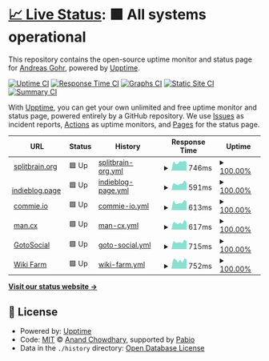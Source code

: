 # [📈 Live Status](https://splitbrain.github.io/status): <!--live status--> **🟩 All systems operational**

This repository contains the open-source uptime monitor and status page for [Andreas Gohr](https://www.splitbrain.org), powered by [Upptime](https://github.com/upptime/upptime).

[![Uptime CI](https://github.com/splitbrain/status/workflows/Uptime%20CI/badge.svg)](https://github.com/splitbrain/status/actions?query=workflow%3A%22Uptime+CI%22)
[![Response Time CI](https://github.com/splitbrain/status/workflows/Response%20Time%20CI/badge.svg)](https://github.com/splitbrain/status/actions?query=workflow%3A%22Response+Time+CI%22)
[![Graphs CI](https://github.com/splitbrain/status/workflows/Graphs%20CI/badge.svg)](https://github.com/splitbrain/status/actions?query=workflow%3A%22Graphs+CI%22)
[![Static Site CI](https://github.com/splitbrain/status/workflows/Static%20Site%20CI/badge.svg)](https://github.com/splitbrain/status/actions?query=workflow%3A%22Static+Site+CI%22)
[![Summary CI](https://github.com/splitbrain/status/workflows/Summary%20CI/badge.svg)](https://github.com/splitbrain/status/actions?query=workflow%3A%22Summary+CI%22)

With [Upptime](https://upptime.js.org), you can get your own unlimited and free uptime monitor and status page, powered entirely by a GitHub repository. We use [Issues](https://github.com/splitbrain/status/issues) as incident reports, [Actions](https://github.com/splitbrain/status/actions) as uptime monitors, and [Pages](https://splitbrain.github.io/status) for the status page.

<!--start: status pages-->
<!-- This summary is generated by Upptime (https://github.com/upptime/upptime) -->
<!-- Do not edit this manually, your changes will be overwritten -->
<!-- prettier-ignore -->
| URL | Status | History | Response Time | Uptime |
| --- | ------ | ------- | ------------- | ------ |
| <img alt="" src="https://icons.duckduckgo.com/ip3/www.splitbrain.org.ico" height="13"> [splitbrain.org](https://www.splitbrain.org) | 🟩 Up | [splitbrain-org.yml](https://github.com/splitbrain/status/commits/HEAD/history/splitbrain-org.yml) | <details><summary><img alt="Response time graph" src="./graphs/splitbrain-org/response-time-week.png" height="20"> 746ms</summary><br><a href="https://splitbrain.github.io/status/history/splitbrain-org"><img alt="Response time 781" src="https://img.shields.io/endpoint?url=https%3A%2F%2Fraw.githubusercontent.com%2Fsplitbrain%2Fstatus%2FHEAD%2Fapi%2Fsplitbrain-org%2Fresponse-time.json"></a><br><a href="https://splitbrain.github.io/status/history/splitbrain-org"><img alt="24-hour response time 745" src="https://img.shields.io/endpoint?url=https%3A%2F%2Fraw.githubusercontent.com%2Fsplitbrain%2Fstatus%2FHEAD%2Fapi%2Fsplitbrain-org%2Fresponse-time-day.json"></a><br><a href="https://splitbrain.github.io/status/history/splitbrain-org"><img alt="7-day response time 746" src="https://img.shields.io/endpoint?url=https%3A%2F%2Fraw.githubusercontent.com%2Fsplitbrain%2Fstatus%2FHEAD%2Fapi%2Fsplitbrain-org%2Fresponse-time-week.json"></a><br><a href="https://splitbrain.github.io/status/history/splitbrain-org"><img alt="30-day response time 792" src="https://img.shields.io/endpoint?url=https%3A%2F%2Fraw.githubusercontent.com%2Fsplitbrain%2Fstatus%2FHEAD%2Fapi%2Fsplitbrain-org%2Fresponse-time-month.json"></a><br><a href="https://splitbrain.github.io/status/history/splitbrain-org"><img alt="1-year response time 781" src="https://img.shields.io/endpoint?url=https%3A%2F%2Fraw.githubusercontent.com%2Fsplitbrain%2Fstatus%2FHEAD%2Fapi%2Fsplitbrain-org%2Fresponse-time-year.json"></a></details> | <details><summary><a href="https://splitbrain.github.io/status/history/splitbrain-org">100.00%</a></summary><a href="https://splitbrain.github.io/status/history/splitbrain-org"><img alt="All-time uptime 100.00%" src="https://img.shields.io/endpoint?url=https%3A%2F%2Fraw.githubusercontent.com%2Fsplitbrain%2Fstatus%2FHEAD%2Fapi%2Fsplitbrain-org%2Fuptime.json"></a><br><a href="https://splitbrain.github.io/status/history/splitbrain-org"><img alt="24-hour uptime 100.00%" src="https://img.shields.io/endpoint?url=https%3A%2F%2Fraw.githubusercontent.com%2Fsplitbrain%2Fstatus%2FHEAD%2Fapi%2Fsplitbrain-org%2Fuptime-day.json"></a><br><a href="https://splitbrain.github.io/status/history/splitbrain-org"><img alt="7-day uptime 100.00%" src="https://img.shields.io/endpoint?url=https%3A%2F%2Fraw.githubusercontent.com%2Fsplitbrain%2Fstatus%2FHEAD%2Fapi%2Fsplitbrain-org%2Fuptime-week.json"></a><br><a href="https://splitbrain.github.io/status/history/splitbrain-org"><img alt="30-day uptime 100.00%" src="https://img.shields.io/endpoint?url=https%3A%2F%2Fraw.githubusercontent.com%2Fsplitbrain%2Fstatus%2FHEAD%2Fapi%2Fsplitbrain-org%2Fuptime-month.json"></a><br><a href="https://splitbrain.github.io/status/history/splitbrain-org"><img alt="1-year uptime 100.00%" src="https://img.shields.io/endpoint?url=https%3A%2F%2Fraw.githubusercontent.com%2Fsplitbrain%2Fstatus%2FHEAD%2Fapi%2Fsplitbrain-org%2Fuptime-year.json"></a></details>
| <img alt="" src="https://icons.duckduckgo.com/ip3/indieblog.page.ico" height="13"> [indieblog.page](https://indieblog.page) | 🟩 Up | [indieblog-page.yml](https://github.com/splitbrain/status/commits/HEAD/history/indieblog-page.yml) | <details><summary><img alt="Response time graph" src="./graphs/indieblog-page/response-time-week.png" height="20"> 591ms</summary><br><a href="https://splitbrain.github.io/status/history/indieblog-page"><img alt="Response time 613" src="https://img.shields.io/endpoint?url=https%3A%2F%2Fraw.githubusercontent.com%2Fsplitbrain%2Fstatus%2FHEAD%2Fapi%2Findieblog-page%2Fresponse-time.json"></a><br><a href="https://splitbrain.github.io/status/history/indieblog-page"><img alt="24-hour response time 622" src="https://img.shields.io/endpoint?url=https%3A%2F%2Fraw.githubusercontent.com%2Fsplitbrain%2Fstatus%2FHEAD%2Fapi%2Findieblog-page%2Fresponse-time-day.json"></a><br><a href="https://splitbrain.github.io/status/history/indieblog-page"><img alt="7-day response time 591" src="https://img.shields.io/endpoint?url=https%3A%2F%2Fraw.githubusercontent.com%2Fsplitbrain%2Fstatus%2FHEAD%2Fapi%2Findieblog-page%2Fresponse-time-week.json"></a><br><a href="https://splitbrain.github.io/status/history/indieblog-page"><img alt="30-day response time 623" src="https://img.shields.io/endpoint?url=https%3A%2F%2Fraw.githubusercontent.com%2Fsplitbrain%2Fstatus%2FHEAD%2Fapi%2Findieblog-page%2Fresponse-time-month.json"></a><br><a href="https://splitbrain.github.io/status/history/indieblog-page"><img alt="1-year response time 613" src="https://img.shields.io/endpoint?url=https%3A%2F%2Fraw.githubusercontent.com%2Fsplitbrain%2Fstatus%2FHEAD%2Fapi%2Findieblog-page%2Fresponse-time-year.json"></a></details> | <details><summary><a href="https://splitbrain.github.io/status/history/indieblog-page">100.00%</a></summary><a href="https://splitbrain.github.io/status/history/indieblog-page"><img alt="All-time uptime 100.00%" src="https://img.shields.io/endpoint?url=https%3A%2F%2Fraw.githubusercontent.com%2Fsplitbrain%2Fstatus%2FHEAD%2Fapi%2Findieblog-page%2Fuptime.json"></a><br><a href="https://splitbrain.github.io/status/history/indieblog-page"><img alt="24-hour uptime 100.00%" src="https://img.shields.io/endpoint?url=https%3A%2F%2Fraw.githubusercontent.com%2Fsplitbrain%2Fstatus%2FHEAD%2Fapi%2Findieblog-page%2Fuptime-day.json"></a><br><a href="https://splitbrain.github.io/status/history/indieblog-page"><img alt="7-day uptime 100.00%" src="https://img.shields.io/endpoint?url=https%3A%2F%2Fraw.githubusercontent.com%2Fsplitbrain%2Fstatus%2FHEAD%2Fapi%2Findieblog-page%2Fuptime-week.json"></a><br><a href="https://splitbrain.github.io/status/history/indieblog-page"><img alt="30-day uptime 100.00%" src="https://img.shields.io/endpoint?url=https%3A%2F%2Fraw.githubusercontent.com%2Fsplitbrain%2Fstatus%2FHEAD%2Fapi%2Findieblog-page%2Fuptime-month.json"></a><br><a href="https://splitbrain.github.io/status/history/indieblog-page"><img alt="1-year uptime 100.00%" src="https://img.shields.io/endpoint?url=https%3A%2F%2Fraw.githubusercontent.com%2Fsplitbrain%2Fstatus%2FHEAD%2Fapi%2Findieblog-page%2Fuptime-year.json"></a></details>
| <img alt="" src="https://icons.duckduckgo.com/ip3/commie.io.ico" height="13"> [commie.io](https://commie.io) | 🟩 Up | [commie-io.yml](https://github.com/splitbrain/status/commits/HEAD/history/commie-io.yml) | <details><summary><img alt="Response time graph" src="./graphs/commie-io/response-time-week.png" height="20"> 613ms</summary><br><a href="https://splitbrain.github.io/status/history/commie-io"><img alt="Response time 636" src="https://img.shields.io/endpoint?url=https%3A%2F%2Fraw.githubusercontent.com%2Fsplitbrain%2Fstatus%2FHEAD%2Fapi%2Fcommie-io%2Fresponse-time.json"></a><br><a href="https://splitbrain.github.io/status/history/commie-io"><img alt="24-hour response time 689" src="https://img.shields.io/endpoint?url=https%3A%2F%2Fraw.githubusercontent.com%2Fsplitbrain%2Fstatus%2FHEAD%2Fapi%2Fcommie-io%2Fresponse-time-day.json"></a><br><a href="https://splitbrain.github.io/status/history/commie-io"><img alt="7-day response time 613" src="https://img.shields.io/endpoint?url=https%3A%2F%2Fraw.githubusercontent.com%2Fsplitbrain%2Fstatus%2FHEAD%2Fapi%2Fcommie-io%2Fresponse-time-week.json"></a><br><a href="https://splitbrain.github.io/status/history/commie-io"><img alt="30-day response time 639" src="https://img.shields.io/endpoint?url=https%3A%2F%2Fraw.githubusercontent.com%2Fsplitbrain%2Fstatus%2FHEAD%2Fapi%2Fcommie-io%2Fresponse-time-month.json"></a><br><a href="https://splitbrain.github.io/status/history/commie-io"><img alt="1-year response time 636" src="https://img.shields.io/endpoint?url=https%3A%2F%2Fraw.githubusercontent.com%2Fsplitbrain%2Fstatus%2FHEAD%2Fapi%2Fcommie-io%2Fresponse-time-year.json"></a></details> | <details><summary><a href="https://splitbrain.github.io/status/history/commie-io">100.00%</a></summary><a href="https://splitbrain.github.io/status/history/commie-io"><img alt="All-time uptime 100.00%" src="https://img.shields.io/endpoint?url=https%3A%2F%2Fraw.githubusercontent.com%2Fsplitbrain%2Fstatus%2FHEAD%2Fapi%2Fcommie-io%2Fuptime.json"></a><br><a href="https://splitbrain.github.io/status/history/commie-io"><img alt="24-hour uptime 100.00%" src="https://img.shields.io/endpoint?url=https%3A%2F%2Fraw.githubusercontent.com%2Fsplitbrain%2Fstatus%2FHEAD%2Fapi%2Fcommie-io%2Fuptime-day.json"></a><br><a href="https://splitbrain.github.io/status/history/commie-io"><img alt="7-day uptime 100.00%" src="https://img.shields.io/endpoint?url=https%3A%2F%2Fraw.githubusercontent.com%2Fsplitbrain%2Fstatus%2FHEAD%2Fapi%2Fcommie-io%2Fuptime-week.json"></a><br><a href="https://splitbrain.github.io/status/history/commie-io"><img alt="30-day uptime 100.00%" src="https://img.shields.io/endpoint?url=https%3A%2F%2Fraw.githubusercontent.com%2Fsplitbrain%2Fstatus%2FHEAD%2Fapi%2Fcommie-io%2Fuptime-month.json"></a><br><a href="https://splitbrain.github.io/status/history/commie-io"><img alt="1-year uptime 100.00%" src="https://img.shields.io/endpoint?url=https%3A%2F%2Fraw.githubusercontent.com%2Fsplitbrain%2Fstatus%2FHEAD%2Fapi%2Fcommie-io%2Fuptime-year.json"></a></details>
| <img alt="" src="https://icons.duckduckgo.com/ip3/man.cx.ico" height="13"> [man.cx](https://man.cx) | 🟩 Up | [man-cx.yml](https://github.com/splitbrain/status/commits/HEAD/history/man-cx.yml) | <details><summary><img alt="Response time graph" src="./graphs/man-cx/response-time-week.png" height="20"> 617ms</summary><br><a href="https://splitbrain.github.io/status/history/man-cx"><img alt="Response time 729" src="https://img.shields.io/endpoint?url=https%3A%2F%2Fraw.githubusercontent.com%2Fsplitbrain%2Fstatus%2FHEAD%2Fapi%2Fman-cx%2Fresponse-time.json"></a><br><a href="https://splitbrain.github.io/status/history/man-cx"><img alt="24-hour response time 660" src="https://img.shields.io/endpoint?url=https%3A%2F%2Fraw.githubusercontent.com%2Fsplitbrain%2Fstatus%2FHEAD%2Fapi%2Fman-cx%2Fresponse-time-day.json"></a><br><a href="https://splitbrain.github.io/status/history/man-cx"><img alt="7-day response time 617" src="https://img.shields.io/endpoint?url=https%3A%2F%2Fraw.githubusercontent.com%2Fsplitbrain%2Fstatus%2FHEAD%2Fapi%2Fman-cx%2Fresponse-time-week.json"></a><br><a href="https://splitbrain.github.io/status/history/man-cx"><img alt="30-day response time 843" src="https://img.shields.io/endpoint?url=https%3A%2F%2Fraw.githubusercontent.com%2Fsplitbrain%2Fstatus%2FHEAD%2Fapi%2Fman-cx%2Fresponse-time-month.json"></a><br><a href="https://splitbrain.github.io/status/history/man-cx"><img alt="1-year response time 729" src="https://img.shields.io/endpoint?url=https%3A%2F%2Fraw.githubusercontent.com%2Fsplitbrain%2Fstatus%2FHEAD%2Fapi%2Fman-cx%2Fresponse-time-year.json"></a></details> | <details><summary><a href="https://splitbrain.github.io/status/history/man-cx">100.00%</a></summary><a href="https://splitbrain.github.io/status/history/man-cx"><img alt="All-time uptime 100.00%" src="https://img.shields.io/endpoint?url=https%3A%2F%2Fraw.githubusercontent.com%2Fsplitbrain%2Fstatus%2FHEAD%2Fapi%2Fman-cx%2Fuptime.json"></a><br><a href="https://splitbrain.github.io/status/history/man-cx"><img alt="24-hour uptime 100.00%" src="https://img.shields.io/endpoint?url=https%3A%2F%2Fraw.githubusercontent.com%2Fsplitbrain%2Fstatus%2FHEAD%2Fapi%2Fman-cx%2Fuptime-day.json"></a><br><a href="https://splitbrain.github.io/status/history/man-cx"><img alt="7-day uptime 100.00%" src="https://img.shields.io/endpoint?url=https%3A%2F%2Fraw.githubusercontent.com%2Fsplitbrain%2Fstatus%2FHEAD%2Fapi%2Fman-cx%2Fuptime-week.json"></a><br><a href="https://splitbrain.github.io/status/history/man-cx"><img alt="30-day uptime 100.00%" src="https://img.shields.io/endpoint?url=https%3A%2F%2Fraw.githubusercontent.com%2Fsplitbrain%2Fstatus%2FHEAD%2Fapi%2Fman-cx%2Fuptime-month.json"></a><br><a href="https://splitbrain.github.io/status/history/man-cx"><img alt="1-year uptime 100.00%" src="https://img.shields.io/endpoint?url=https%3A%2F%2Fraw.githubusercontent.com%2Fsplitbrain%2Fstatus%2FHEAD%2Fapi%2Fman-cx%2Fuptime-year.json"></a></details>
| <img alt="" src="https://icons.duckduckgo.com/ip3/fedi.splitbrain.org.ico" height="13"> [GotoSocial](https://fedi.splitbrain.org) | 🟩 Up | [goto-social.yml](https://github.com/splitbrain/status/commits/HEAD/history/goto-social.yml) | <details><summary><img alt="Response time graph" src="./graphs/goto-social/response-time-week.png" height="20"> 715ms</summary><br><a href="https://splitbrain.github.io/status/history/goto-social"><img alt="Response time 756" src="https://img.shields.io/endpoint?url=https%3A%2F%2Fraw.githubusercontent.com%2Fsplitbrain%2Fstatus%2FHEAD%2Fapi%2Fgoto-social%2Fresponse-time.json"></a><br><a href="https://splitbrain.github.io/status/history/goto-social"><img alt="24-hour response time 769" src="https://img.shields.io/endpoint?url=https%3A%2F%2Fraw.githubusercontent.com%2Fsplitbrain%2Fstatus%2FHEAD%2Fapi%2Fgoto-social%2Fresponse-time-day.json"></a><br><a href="https://splitbrain.github.io/status/history/goto-social"><img alt="7-day response time 715" src="https://img.shields.io/endpoint?url=https%3A%2F%2Fraw.githubusercontent.com%2Fsplitbrain%2Fstatus%2FHEAD%2Fapi%2Fgoto-social%2Fresponse-time-week.json"></a><br><a href="https://splitbrain.github.io/status/history/goto-social"><img alt="30-day response time 753" src="https://img.shields.io/endpoint?url=https%3A%2F%2Fraw.githubusercontent.com%2Fsplitbrain%2Fstatus%2FHEAD%2Fapi%2Fgoto-social%2Fresponse-time-month.json"></a><br><a href="https://splitbrain.github.io/status/history/goto-social"><img alt="1-year response time 756" src="https://img.shields.io/endpoint?url=https%3A%2F%2Fraw.githubusercontent.com%2Fsplitbrain%2Fstatus%2FHEAD%2Fapi%2Fgoto-social%2Fresponse-time-year.json"></a></details> | <details><summary><a href="https://splitbrain.github.io/status/history/goto-social">100.00%</a></summary><a href="https://splitbrain.github.io/status/history/goto-social"><img alt="All-time uptime 100.00%" src="https://img.shields.io/endpoint?url=https%3A%2F%2Fraw.githubusercontent.com%2Fsplitbrain%2Fstatus%2FHEAD%2Fapi%2Fgoto-social%2Fuptime.json"></a><br><a href="https://splitbrain.github.io/status/history/goto-social"><img alt="24-hour uptime 100.00%" src="https://img.shields.io/endpoint?url=https%3A%2F%2Fraw.githubusercontent.com%2Fsplitbrain%2Fstatus%2FHEAD%2Fapi%2Fgoto-social%2Fuptime-day.json"></a><br><a href="https://splitbrain.github.io/status/history/goto-social"><img alt="7-day uptime 100.00%" src="https://img.shields.io/endpoint?url=https%3A%2F%2Fraw.githubusercontent.com%2Fsplitbrain%2Fstatus%2FHEAD%2Fapi%2Fgoto-social%2Fuptime-week.json"></a><br><a href="https://splitbrain.github.io/status/history/goto-social"><img alt="30-day uptime 100.00%" src="https://img.shields.io/endpoint?url=https%3A%2F%2Fraw.githubusercontent.com%2Fsplitbrain%2Fstatus%2FHEAD%2Fapi%2Fgoto-social%2Fuptime-month.json"></a><br><a href="https://splitbrain.github.io/status/history/goto-social"><img alt="1-year uptime 100.00%" src="https://img.shields.io/endpoint?url=https%3A%2F%2Fraw.githubusercontent.com%2Fsplitbrain%2Fstatus%2FHEAD%2Fapi%2Fgoto-social%2Fuptime-year.json"></a></details>
| <img alt="" src="https://icons.duckduckgo.com/ip3/i.haz.wiki.ico" height="13"> [Wiki Farm](https://i.haz.wiki) | 🟩 Up | [wiki-farm.yml](https://github.com/splitbrain/status/commits/HEAD/history/wiki-farm.yml) | <details><summary><img alt="Response time graph" src="./graphs/wiki-farm/response-time-week.png" height="20"> 752ms</summary><br><a href="https://splitbrain.github.io/status/history/wiki-farm"><img alt="Response time 893" src="https://img.shields.io/endpoint?url=https%3A%2F%2Fraw.githubusercontent.com%2Fsplitbrain%2Fstatus%2FHEAD%2Fapi%2Fwiki-farm%2Fresponse-time.json"></a><br><a href="https://splitbrain.github.io/status/history/wiki-farm"><img alt="24-hour response time 838" src="https://img.shields.io/endpoint?url=https%3A%2F%2Fraw.githubusercontent.com%2Fsplitbrain%2Fstatus%2FHEAD%2Fapi%2Fwiki-farm%2Fresponse-time-day.json"></a><br><a href="https://splitbrain.github.io/status/history/wiki-farm"><img alt="7-day response time 752" src="https://img.shields.io/endpoint?url=https%3A%2F%2Fraw.githubusercontent.com%2Fsplitbrain%2Fstatus%2FHEAD%2Fapi%2Fwiki-farm%2Fresponse-time-week.json"></a><br><a href="https://splitbrain.github.io/status/history/wiki-farm"><img alt="30-day response time 805" src="https://img.shields.io/endpoint?url=https%3A%2F%2Fraw.githubusercontent.com%2Fsplitbrain%2Fstatus%2FHEAD%2Fapi%2Fwiki-farm%2Fresponse-time-month.json"></a><br><a href="https://splitbrain.github.io/status/history/wiki-farm"><img alt="1-year response time 893" src="https://img.shields.io/endpoint?url=https%3A%2F%2Fraw.githubusercontent.com%2Fsplitbrain%2Fstatus%2FHEAD%2Fapi%2Fwiki-farm%2Fresponse-time-year.json"></a></details> | <details><summary><a href="https://splitbrain.github.io/status/history/wiki-farm">100.00%</a></summary><a href="https://splitbrain.github.io/status/history/wiki-farm"><img alt="All-time uptime 100.00%" src="https://img.shields.io/endpoint?url=https%3A%2F%2Fraw.githubusercontent.com%2Fsplitbrain%2Fstatus%2FHEAD%2Fapi%2Fwiki-farm%2Fuptime.json"></a><br><a href="https://splitbrain.github.io/status/history/wiki-farm"><img alt="24-hour uptime 100.00%" src="https://img.shields.io/endpoint?url=https%3A%2F%2Fraw.githubusercontent.com%2Fsplitbrain%2Fstatus%2FHEAD%2Fapi%2Fwiki-farm%2Fuptime-day.json"></a><br><a href="https://splitbrain.github.io/status/history/wiki-farm"><img alt="7-day uptime 100.00%" src="https://img.shields.io/endpoint?url=https%3A%2F%2Fraw.githubusercontent.com%2Fsplitbrain%2Fstatus%2FHEAD%2Fapi%2Fwiki-farm%2Fuptime-week.json"></a><br><a href="https://splitbrain.github.io/status/history/wiki-farm"><img alt="30-day uptime 100.00%" src="https://img.shields.io/endpoint?url=https%3A%2F%2Fraw.githubusercontent.com%2Fsplitbrain%2Fstatus%2FHEAD%2Fapi%2Fwiki-farm%2Fuptime-month.json"></a><br><a href="https://splitbrain.github.io/status/history/wiki-farm"><img alt="1-year uptime 100.00%" src="https://img.shields.io/endpoint?url=https%3A%2F%2Fraw.githubusercontent.com%2Fsplitbrain%2Fstatus%2FHEAD%2Fapi%2Fwiki-farm%2Fuptime-year.json"></a></details>

<!--end: status pages-->

[**Visit our status website →**](https://splitbrain.github.io/status)

## 📄 License

- Powered by: [Upptime](https://github.com/upptime/upptime)
- Code: [MIT](./LICENSE) © [Anand Chowdhary](https://anandchowdhary.com), supported by [Pabio](https://pabio.com)
- Data in the `./history` directory: [Open Database License](https://opendatacommons.org/licenses/odbl/1-0/)
